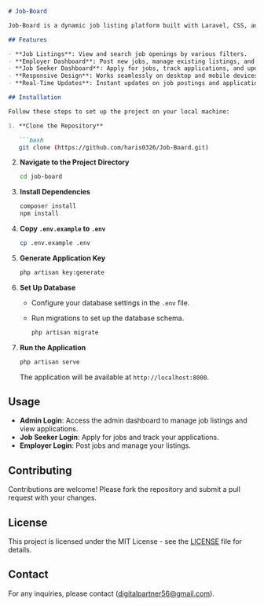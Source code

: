 ```markdown
# Job-Board

Job-Board is a dynamic job listing platform built with Laravel, CSS, and JavaScript. It provides an intuitive interface for job seekers and employers to connect efficiently, offering features like job search, filtering, and application management.

## Features

- **Job Listings**: View and search job openings by various filters.
- **Employer Dashboard**: Post new jobs, manage existing listings, and view applications.
- **Job Seeker Dashboard**: Apply for jobs, track applications, and update profiles.
- **Responsive Design**: Works seamlessly on desktop and mobile devices.
- **Real-Time Updates**: Instant updates on job postings and applications.

## Installation

Follow these steps to set up the project on your local machine:

1. **Clone the Repository**

   ```bash
   git clone (https://github.com/haris0326/Job-Board.git)
   ```

2. **Navigate to the Project Directory**

   ```bash
   cd job-board
   ```

3. **Install Dependencies**

   ```bash
   composer install
   npm install
   ```

4. **Copy `.env.example` to `.env`**

   ```bash
   cp .env.example .env
   ```

5. **Generate Application Key**

   ```bash
   php artisan key:generate
   ```

6. **Set Up Database**

   - Configure your database settings in the `.env` file.
   - Run migrations to set up the database schema.

     ```bash
     php artisan migrate
     ```

7. **Run the Application**

   ```bash
   php artisan serve
   ```

   The application will be available at `http://localhost:8000`.

## Usage

- **Admin Login**: Access the admin dashboard to manage job listings and view applications.
- **Job Seeker Login**: Apply for jobs and track your applications.
- **Employer Login**: Post jobs and manage your listings.

## Contributing

Contributions are welcome! Please fork the repository and submit a pull request with your changes.

## License

This project is licensed under the MIT License - see the [LICENSE](LICENSE) file for details.

## Contact

For any inquiries, please contact (digitalpartner56@gmail.com).
